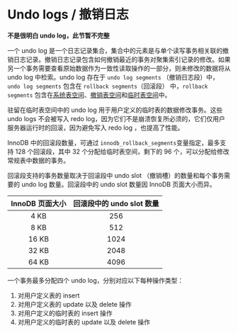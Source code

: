 # Undo logs / 撤销日志

<B>不是很明白 undo log，此节暂不完整</B>

一个 undo log 是一个日志记录集合，集合中的元素是与单个读写事务相关联的撤销日志记录。撤销日志记录包含如何撤销最近的事务对聚集索引记录的修改。如果另一个事务需要查看原始数据作为一致性读取操作的一部分，则未修改的数据将从 undo log 中检索。undo log 存在于 `undo log segments` （撤销日志段）中，`undo log segments` 包含在 `rollback segments`（回滚段） 中，`rollback segments` 包含在[系统表空间](../6.3/6.3.表空间.md)、[撤销表空间](../6.3/6.3.表空间.md)和[临时表空间](../6.3/6.3.表空间.md)中。

驻留在临时表空间中的 undo log 用于用户定义的临时表的数据修改事务。这些 undo logs 不会被写入 redo log，因为它们不是崩溃恢复所必须的，它们仅用户服务器运行时的回滚，因为避免写入 redo log ，也提高了性能。

InnoDB 中的回滚段数量，可通过 `innodb_rollback_segments`变量指定，最多支持 128 个回滚段，其中 32 个分配给临时表空间，剩下的 96 个，可以分配给修改常规表中数据的事务。

回滚段支持的事务数量取决于回滚段中 undo slot （撤销槽）的数量和每个事务需要的 undo log 数量。回滚段中的 undo slot 数量因 InnoDB 页面大小而异。

| InnoDB 页面大小 | 回滚段中的 undo slot 数量 |
| :-------------: | :-----------------------: |
|      4 KB       |            256            |
|      8 KB       |            512            |
|      16 KB      |           1024            |
|      32 KB      |           2048            |
|      64 KB      |           4096            |

一个事务最多分配四个 undo log，分别对应以下每种操作类型：

1. 对用户定义表的 insert 
2. 对用户定义表的 update 以及  delete 操作
3. 对用户定义的临时表的 insert 操作
4. 对用户定义的临时表的 update 以及 delete 操作

